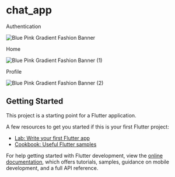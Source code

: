 # chat_app

Authentication

![Blue Pink Gradient Fashion Banner](https://github.com/himanshugangadiya/chat-app/assets/123546076/9deca938-b479-4d3d-b6a7-be13993df951)

Home

![Blue Pink Gradient Fashion Banner (1)](https://github.com/himanshugangadiya/chat-app/assets/123546076/6939eb71-78b5-4c40-96a7-581a8ffdd0f8)

Profile

![Blue Pink Gradient Fashion Banner (2)](https://github.com/himanshugangadiya/chat-app/assets/123546076/f08ccfdb-0db2-4b70-bc70-9cb0fefff2e1)


## Getting Started

This project is a starting point for a Flutter application.

A few resources to get you started if this is your first Flutter project:

- [Lab: Write your first Flutter app](https://docs.flutter.dev/get-started/codelab)
- [Cookbook: Useful Flutter samples](https://docs.flutter.dev/cookbook)

For help getting started with Flutter development, view the
[online documentation](https://docs.flutter.dev/), which offers tutorials,
samples, guidance on mobile development, and a full API reference.
